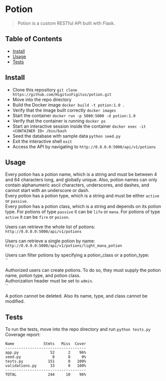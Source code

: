 # Potion

> Potion is a custom RESTful API built with Flask.

## Table of Contents

- [Install](#install)
- [Usage](#usage)
- [Tests](#tests)

## Install
+ Clone this repository `git clone https://github.com/HigitusFigitus/potion.git`
+ Move into the repo directory
+ Build the Docker image `docker build -t potion:1.0 .`
+ Verify that the image built correctly `docker images`
+ Start the container `docker run -p 5000:5000 -d potion:1.0`
+ Verify that the container is running `docker ps`
+ Start an interactive session inside the container `docker exec -it <CONTAINER ID> /bin/bash`
+ Seed the database with sample data `python seed.py`
+ Exit the interactive shell `exit`
+ Access the API by navigating to `http://0.0.0.0:5000/api/v1/potions`

## Usage
Every potion has a potion name, which is a string and must be between 4 and 64 characters long, and globally unique. Also, potion names can only contain alphanumeric ascii characters, underscores, and dashes, and cannot start with an underscore or dash. \
Every potion has a potion type, which is a string and must be either `active` or `passive`. \
Every potion has a potion class, which is a string and depends on its potion type. For potions of type `passive` it can be `life` or `mana`. For potions of type `active` it can be `fire` or `poison`.

Users can retrieve the whole list of potions: \
`http://0.0.0.0:5000/api/v1/potions`

Users can retrieve a single potion by name: \
`http://0.0.0.0:5000/api/v1/potions/light_mana_potion`

Users can filter potions by specifying a potion_class or a potion_type: \
``

Authorized users can create potions. To do so, they must supply the potion name, potion type, and potion class. \
Authorization header must be set to `admin`. \
``

A potion cannot be deleted. Also its name, type, and class cannot be modified.

## Tests
To run the tests, move into the repo directory and run `python tests.py` \
Coverage report:
```
Name             Stmts   Miss  Cover
------------------------------------
app.py              52      2    96%
seed.py              8      8     0%
tests.py           151      0   100%
validations.py      33      0   100%
------------------------------------
TOTAL              244     10    96%
```



